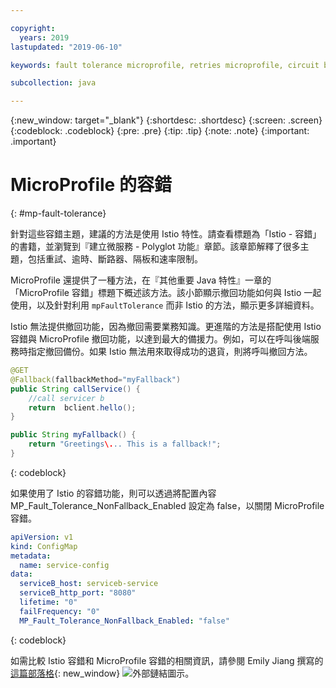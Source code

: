 ```yaml
---

copyright:
  years: 2019
lastupdated: "2019-06-10"

keywords: fault tolerance microprofile, retries microprofile, circuit breakers microprofile, bulkhead microprofile, microprofile limits

subcollection: java

---
```


{:new_window: target="_blank"}
{:shortdesc: .shortdesc}
{:screen: .screen}
{:codeblock: .codeblock}
{:pre: .pre}
{:tip: .tip}
{:note: .note}
{:important: .important}

# MicroProfile 的容錯
{: #mp-fault-tolerance}

針對這些容錯主題，建議的方法是使用 Istio 特性。請查看標題為「Istio - 容錯」的書籍，並瀏覽到『建立微服務 - Polyglot 功能』章節。該章節解釋了很多主題，包括重試、逾時、斷路器、隔板和速率限制。

MicroProfile 還提供了一種方法，在『其他重要 Java 特性』一章的「MicroProfile 容錯」標題下概述該方法。該小節顯示撤回功能如何與 Istio 一起使用，以及針對利用 `mpFaultTolerance` 而非 Istio 的方法，顯示更多詳細資料。

Istio 無法提供撤回功能，因為撤回需要業務知識。更進階的方法是搭配使用 Istio 容錯與 MicroProfile 撤回功能，以達到最大的備援力。例如，可以在呼叫後端服務時指定撤回備份。如果 Istio 無法用來取得成功的退貨，則將呼叫撤回方法。

```java
@GET
@Fallback(fallbackMethod="myFallback")
public String callService() {
    //call servicer b
    return  bclient.hello();
}

public String myFallback() {
    return "Greetings\... This is a fallback!";
}
```
{: codeblock}

如果使用了 Istio 的容錯功能，則可以透過將配置內容 MP_Fault_Tolerance_NonFallback_Enabled 設定為 false，以關閉 MicroProfile 容錯。

```yaml
apiVersion: v1
kind: ConfigMap
metadata:
  name: service-config
data:
  serviceB_host: serviceb-service
  serviceB_http_port: "8080"
  lifetime: "0"
  failFrequency: "0"
  MP_Fault_Tolerance_NonFallback_Enabled: "false"
```
{: codeblock}

如需比較 Istio 容錯和 MicroProfile 容錯的相關資訊，請參閱 Emily Jiang 撰寫的[這篇部落格](https://www.eclipse.org/community/eclipse_newsletter/2018/september/MicroProfile_istio.php){: new_window} ![外部鏈結圖示](../icons/launch-glyph.svg "外部鏈結圖示")。
